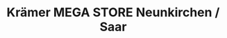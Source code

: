 ---
title: "Krämer MEGA STORE Neunkirchen / Saar"
url: /neunkirchen/kraemer-mega-store-neunkirchen-saar/
shop: Sport
---